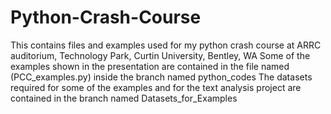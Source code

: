 # Python-Crash-Course
This contains files and examples used for my python crash course at ARRC auditorium, Technology Park, Curtin University, Bentley, WA
Some of the examples shown in the presentation are contained in the file named (PCC_examples.py) inside the branch named python_codes
The datasets required for some of the examples and for the text analysis project are contained in the branch named Datasets_for_Examples
